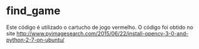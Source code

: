 # find_game
Este código é utilizado o cartucho de jogo vermelho. O código foi obtido no site http://www.pyimagesearch.com/2015/06/22/install-opencv-3-0-and-python-2-7-on-ubuntu/


